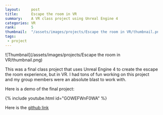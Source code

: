 ```yaml
---
layout:     post
title:      Escape the room in VR
summary:    A VR class project using Unreal Engine 4
categories: VR
rank:       5
thumbnail:  "/assets/images/projects/Escape the room in VR/thumbnail.png"
tags:
 - project
---
```


![Thumbnail](/assets/images/projects/Escape the room in VR/thumbnail.png)

This was a final class project that uses Unreal Engine 4 to create the escape the room experience, but in VR. I had tons of fun working on this project and my group members were an absolute blast to work with.

Here is a demo of the final project:

{% include youtube.html id="GOWEFWnF0WA" %}

Here is the [github link](https://github.com/PennVR/final-project-escape-vr)

